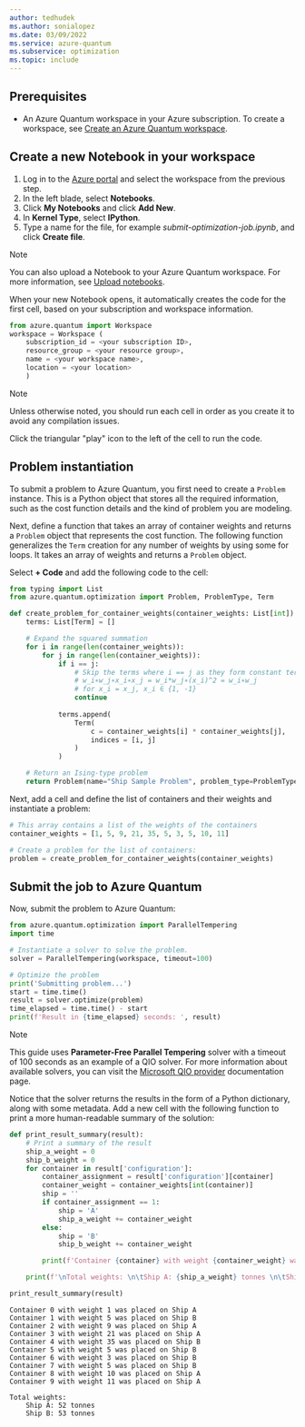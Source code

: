 ```yaml
---
author: tedhudek
ms.author: sonialopez
ms.date: 03/09/2022
ms.service: azure-quantum
ms.subservice: optimization
ms.topic: include
---
```


## Prerequisites

- An Azure Quantum workspace in your Azure subscription. To create a workspace,
  see [Create an Azure Quantum workspace](xref:microsoft.quantum.how-to.workspace).

## Create a new Notebook in your workspace

1. Log in to the [Azure portal](https://portal.azure.com/) and select the workspace from the previous step.
1. In the left blade, select **Notebooks**.
1. Click **My Notebooks** and click **Add New**.
1. In **Kernel Type**, select **IPython**.
1. Type a name for the file, for example *submit-optimization-job.ipynb*, and click **Create file**. 

> [!NOTE]
> You can also upload a Notebook to your Azure Quantum workspace. For more information, see [Upload notebooks](xref:microsoft.quantum.how-to.notebooks#upload-notebooks).

When your new Notebook opens, it automatically creates the code for the first cell, based on your subscription and workspace information.

```py
from azure.quantum import Workspace
workspace = Workspace (
    subscription_id = <your subscription ID>, 
    resource_group = <your resource group>,   
    name = <your workspace name>,          
    location = <your location>        
    )
```

> [!NOTE]
> Unless otherwise noted, you should run each cell in order as you create it to avoid any compilation issues. 

Click the triangular "play" icon to the left of the cell to run the code. 

## Problem instantiation

To submit a problem to Azure Quantum, you first need to create a `Problem` instance. This is a Python object that stores all the required information, such as the cost function details and the kind of problem you are modeling.

Next, define a function that takes an array of container weights and returns a `Problem` object that represents the cost function. The following function generalizes the `Term` creation for any number of weights by using some for loops. It takes an array of weights and returns a `Problem` object.

Select **+ Code** and add the following code to the cell:

```python
from typing import List
from azure.quantum.optimization import Problem, ProblemType, Term

def create_problem_for_container_weights(container_weights: List[int]) -> Problem:
    terms: List[Term] = []

    # Expand the squared summation
    for i in range(len(container_weights)):
        for j in range(len(container_weights)):
            if i == j:
                # Skip the terms where i == j as they form constant terms in an Ising problem and can be disregarded:
                # w_i∗w_j∗x_i∗x_j = w_i​*w_j∗(x_i)^2 = w_i∗w_j​​
                # for x_i = x_j, x_i ∈ {1, -1}
                continue
            
            terms.append(
                Term(
                    c = container_weights[i] * container_weights[j],
                    indices = [i, j]
                )
            )

    # Return an Ising-type problem
    return Problem(name="Ship Sample Problem", problem_type=ProblemType.ising, terms=terms)
```
  
Next, add a cell and define the list of containers and their weights and instantiate a problem:

```python
# This array contains a list of the weights of the containers
container_weights = [1, 5, 9, 21, 35, 5, 3, 5, 10, 11]

# Create a problem for the list of containers:
problem = create_problem_for_container_weights(container_weights)
```

## Submit the job to Azure Quantum

Now, submit the problem to Azure Quantum:

```python
from azure.quantum.optimization import ParallelTempering
import time

# Instantiate a solver to solve the problem. 
solver = ParallelTempering(workspace, timeout=100)

# Optimize the problem
print('Submitting problem...')
start = time.time()
result = solver.optimize(problem)
time_elapsed = time.time() - start
print(f'Result in {time_elapsed} seconds: ', result)
```

> [!NOTE]
> This guide uses **Parameter-Free Parallel Tempering** solver with a timeout of 100 seconds as an example of a QIO solver. For more information about available solvers, you can visit the [Microsoft QIO provider](xref:microsoft.quantum.optimization.providers.microsoft.qio) documentation page.

Notice that the solver returns the results in the form of a Python dictionary, along with some metadata. Add a new cell with the following function to print a more human-readable summary of the solution:

```python
def print_result_summary(result):
    # Print a summary of the result
    ship_a_weight = 0
    ship_b_weight = 0
    for container in result['configuration']:
        container_assignment = result['configuration'][container]
        container_weight = container_weights[int(container)]
        ship = ''
        if container_assignment == 1:
            ship = 'A'
            ship_a_weight += container_weight
        else:
            ship = 'B'
            ship_b_weight += container_weight

        print(f'Container {container} with weight {container_weight} was placed on Ship {ship}')

    print(f'\nTotal weights: \n\tShip A: {ship_a_weight} tonnes \n\tShip B: {ship_b_weight} tonnes\n')

print_result_summary(result)
```

```output
Container 0 with weight 1 was placed on Ship A
Container 1 with weight 5 was placed on Ship B
Container 2 with weight 9 was placed on Ship A
Container 3 with weight 21 was placed on Ship A
Container 4 with weight 35 was placed on Ship B
Container 5 with weight 5 was placed on Ship B
Container 6 with weight 3 was placed on Ship B
Container 7 with weight 5 was placed on Ship B
Container 8 with weight 10 was placed on Ship A
Container 9 with weight 11 was placed on Ship A

Total weights: 
	Ship A: 52 tonnes 
	Ship B: 53 tonnes
```
